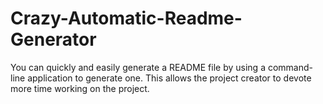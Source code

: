 # Crazy-Automatic-Readme-Generator
You can quickly and easily generate a README file by using a command-line application to generate one. This allows the project creator to devote more time working on the project.
